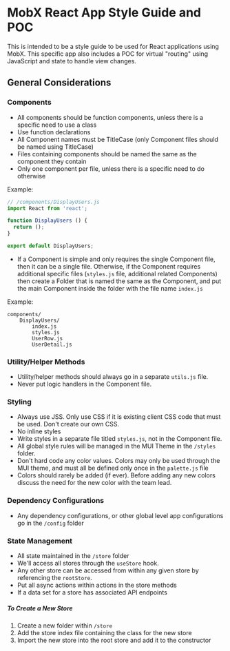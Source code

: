 # MobX React App Style Guide and POC
This is intended to be a style guide to be used for React applications using MobX. This specific app also includes a POC for 
virtual "routing" using JavaScript and state to handle view changes. 

## General Considerations
### Components
- All components should be function components, unless there is a specific need to use a class
- Use function declarations
- All Component names must be TitleCase (only Component files should be named using TitleCase)
- Files containing components should be named the same as the component they contain
- Only one component per file, unless there is a specific need to do otherwise

Example:
```javascript
// /components/DisplayUsers.js
import React from 'react';

function DisplayUsers () {
  return ();
}

export default DisplayUsers;
```

- If a Component is simple and only requires the single Component file, then it can be a single file. Otherwise,
if the Component requires additional specific files (`styles.js` file, additional related Components) then create a Folder
that is named the same as the Component, and put the main Component inside the folder with the file name `index.js`

Example:
```
components/
    DisplayUsers/
        index.js
        styles.js
        UserRow.js
        UserDetail.js
```

### Utility/Helper Methods
- Utility/helper methods should always go in a separate `utils.js` file.
- Never put logic handlers in the Component file. 

### Styling
- Always use JSS. Only use CSS if it is existing client CSS code that must be used. Don't create our own CSS.
- No inline styles
- Write styles in a separate file titled `styles.js`, not in the Component file.
- All global style rules will be managed in the MUI Theme in the `/styles` folder. 
- Don't hard code any color values. Colors may only be used through the MUI theme, and must all be defined only once in the `palette.js` file
- Colors should rarely be added (if ever). Before adding any new colors discuss the need for the new color with the team lead. 

### Dependency Configurations
- Any dependency configurations, or other global level app configurations go in the `/config` folder

### State Management
- All state maintained in the `/store` folder
- We'll access all stores through the `useStore` hook.
- Any other store can be accessed from within any given store by referencing the `rootStore`.
- Put all async actions within actions in the store methods
- If a data set for a store has associated API endpoints

##### To Create a New Store
1. Create a new folder within `/store` 
2. Add the store index file containing the class for the new store
3. Import the new store into the root store and add it to the constructor
